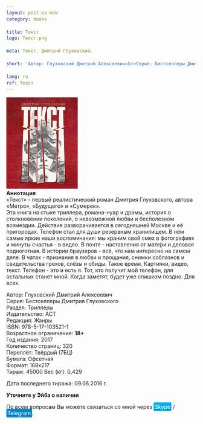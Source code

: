 ```yaml
---
layout: post-ea-new
category: books

title: Текст
logo: Текст.png

meta: Текст. Дмитрий Глуховский.

short: 'Автор: Глуховский Дмитрий Алексеевич<br>Серия: Бестселлеры Дмитрия Глуховского<br>Раздел: Триллеры<br>Издательство: АСТ<br>Редакция: Жанры<br>ISBN: 978-5-17-103521-1<br>Возрастное ограничение: 18+'

lang: ru
ref: Текст
---
```


<a data-fancybox="gallery" href="/img/books/Текст.png"><img src="/img/books/Текст.png" alt=""></a>  
**Аннотация**  
«Текст» - первый реалистический роман Дмитрия Глуховского, автора «Метро», «Будущего» и «Сумерек».  
Эта книга на стыке триллера, романа-нуар и драмы, история о столкновении поколений, о невозможной любви и бесполезном возмездии.  Действие разворачивается в сегодняшней Москве и её пригородах. Телефон стал для души резервным хранилищем. В нём самые яркие наши воспоминания: мы храним свой смех в фотографиях и минуты счастья - в видео. В почте - наставления от матери и деловая подноготная. В истории браузеров - всё, что нам интересно на самом деле. В чатах - признания в любви и прощания, снимки соблазнов и свидетельства грехов, слёзы и обиды. Такое время. Картинки, видео, текст. Телефон - это и есть я. Тот, кто получит мой телефон, для остальных станет мной. Когда заметят, будет уже слишком поздно. Для всех.

Автор: Глуховский Дмитрий Алексеевич  
Серия: Бестселлеры Дмитрия Глуховского  
Раздел: Триллеры    
Издательство: АСТ  
Редакция: Жанры  
ISBN: 978-5-17-103521-1  
Возрастное ограничение: **18+**  
Год издания: 2017  
Количество страниц: 320  
Переплёт: Твёрдый  (7БЦ)  
Бумага: Офсетная  
Формат: 168х217  
Тираж: 45000
Вес (кг): 0,429  

Дата последнего тиража:	09.06.2016 г.

**Уточните у Эйба о наличии**

По всем вопросам Вы можете связаться со мной через <a href="skype:chutkoy89?call" target="_blank"><span style="background-color:#00aff0; color:white; padding:3px; border-radius: 3px">Skype</span></a> / <a href="https://t.me/chutkoy" target="_blank"><span style="background-color:#0088cc; color:white; padding:3px; border-radius: 3px">Telegram</span></a>.